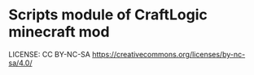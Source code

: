 # Scripts module of CraftLogic minecraft mod
LICENSE: CC BY-NC-SA https://creativecommons.org/licenses/by-nc-sa/4.0/
